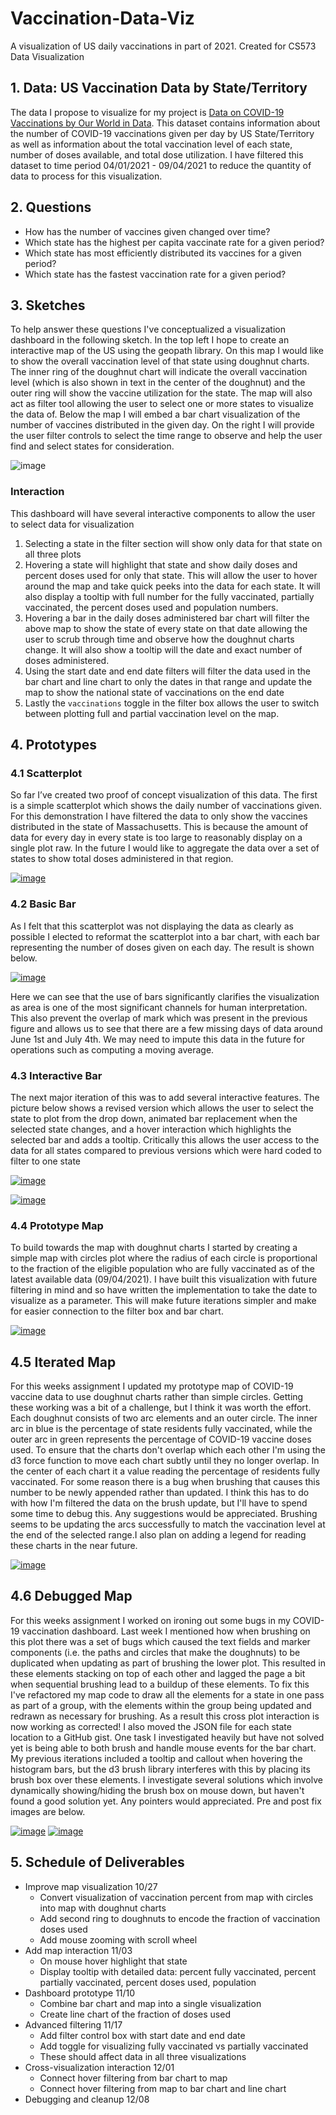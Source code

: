 # Vaccination-Data-Viz

A visualization of US daily vaccinations in part of 2021. Created for CS573 Data Visualization

## 1. Data: US Vaccination Data by State/Territory

The data I propose to visualize for my project is [Data on COVID-19 Vaccinations by Our World in Data](https://github.com/owid/covid-19-data/tree/master/public/data/vaccinations). This dataset contains information about the number of COVID-19 vaccinations given per day by US State/Territory as well as information about the total vaccination level of each state, number of doses available, and total dose utilization. I have filtered this dataset to time period 04/01/2021 - 09/04/2021 to reduce the quantity of data to process for this visualization.

## 2. Questions

- How has the number of vaccines given changed over time?
- Which state has the highest per capita vaccinate rate for a given period?
- Which state has most efficiently distributed its vaccines for a given period?
- Which state has the fastest vaccination rate for a given period?

## 3. Sketches

To help answer these questions I've conceptualized a visualization dashboard in the following sketch. In the top left I hope to create an interactive map of the US using the geopath library. On this map I would like to show the overall vaccination level of that state using doughnut charts. The inner ring of the doughnut chart will indicate the overall vaccination level (which is also shown in text in the center of the doughnut) and the outer ring will show the vaccine utilization for the state. The map will also act as filter tool allowing the user to select one or more states to visualize the data of. Below the map I will embed a bar chart visualization of the number of vaccines distributed in the given day. On the right I will provide the user filter controls to select the time range to observe and help the user find and select states for consideration.

![image](/img/dashboard_sketch_v2.png)

### Interaction

This dashboard will have several interactive components to allow the user to select data for visualization

1. Selecting a state in the filter section will show only data for that state on all three plots
2. Hovering a state will highlight that state and show daily doses and percent doses used for only that state. This will allow the user to hover around the map and take quick peeks into the data for each state. It will also display a tooltip with full number for the fully vaccinated, partially vaccinated, the percent doses used and population numbers.
3. Hovering a bar in the daily doses administered bar chart will filter the above map to show the state of every state on that date allowing the user to scrub through time and observe how the doughnut charts change. It will also show a tooltip will the date and exact number of doses administered.
4. Using the start date and end date filters will filter the data used in the bar chart and line chart to only the dates in that range and update the map to show the national state of vaccinations on the end date
5. Lastly the `vaccinations` toggle in the filter box allows the user to switch between plotting full and partial vaccination level on the map.

## 4. Prototypes

### 4.1 Scatterplot

So far I’ve created two proof of concept visualization of this data. The first is a simple scatterplot which shows the daily number of vaccinations given. For this demonstration I have filtered the data to only show the vaccines distributed in the state of Massachusetts. This is because the amount of data for every day in every state is too large to reasonably display on a single plot raw. In the future I would like to aggregate the data over a set of states to show total doses administered in that region.

[![image](/img/wk3_scatterplot.png)](https://vizhub.com/PeterVanNostrand/56fccd1bb8924f7e93071a64a7cfd67d)

### 4.2 Basic Bar

As I felt that this scatterplot was not displaying the data as clearly as possible I elected to reformat the scatterplot into a bar chart, with each bar representing the number of doses given on each day. The result is shown below.

[![image](/img/wk4_barchart.png)](https://vizhub.com/PeterVanNostrand/433774e3a12845a48a3bb98b683ba708)

Here we can see that the use of bars significantly clarifies the visualization as area is one of the most significant channels for human interpretation. This also prevent the overlap of mark which was present in the previous figure and allows us to see that there are a few missing days of data around June 1st and July 4th. We may need to impute this data in the future for operations such as computing a moving average.

### 4.3 Interactive Bar

The next major iteration of this was to add several interactive features. The picture below shows a revised version which allows the user to select the state to plot from the drop down, animated bar replacement when the selected state changes, and a hover interaction which highlights the selected bar and adds a tooltip. Critically this allows the user access to the data for all states compared to previous versions which were hard coded to filter to one state

[![image](/img/interactive_bar_1.png)](https://vizhub.com/PeterVanNostrand/32dd78ca3b604a989206ed054a43f00f)

[![image](/img/interactive_bar_2.png)](https://vizhub.com/PeterVanNostrand/32dd78ca3b604a989206ed054a43f00f)

### 4.4 Prototype Map

To build towards the map with doughnut charts I started by creating a simple map with circles plot where the radius of each circle is proportional to the fraction of the eligible population who are fully vaccinated as of the latest available data (09/04/2021). I have built this visualization with future filtering in mind and so have written the implementation to take the date to visualize as a parameter. This will make future iterations simpler and make for easier connection to the filter box and bar chart.

[![image](/img/map_with_circles.png)](https://vizhub.com/PeterVanNostrand/54d07b8746334cae8694b1687cc8e204)

## 4.5 Iterated Map

For this weeks assignment I updated my prototype map of COVID-19 vaccine data to use doughnut charts rather than simple circles. Getting these working was a bit of a challenge, but I think it was worth the effort. Each doughnut consists of two arc elements and an outer circle. The inner arc in blue is the percentage of state residents fully vaccinated, while the outer arc in green represents the percentage of COVID-19 vaccine doses used. To ensure that the charts don't overlap which each other I'm using the d3 force function to move each chart subtly until they no longer overlap. In the center of each chart it a value reading the percentage of residents fully vaccinated. For some reason there is a bug when brushing that causes this number to be newly appended rather than updated. I think this has to do with how I'm filtered the data on the brush update, but I'll have to spend some time to debug this. Any suggestions would be appreciated. Brushing seems to be updating the arcs successfully to match the vaccination level at the end of the selected range.I also plan on adding a legend for reading these charts in the near future.

[![image](/img/map_with_doughnuts.png)](https://vizhub.com/PeterVanNostrand/197316bcd3424f2e98de60ca9985beae)

## 4.6 Debugged Map

For this weeks assignment I worked on ironing out some bugs in my COVID-19 vaccination dashboard. Last week I mentioned how when brushing on this plot there was a set of bugs which caused the text fields and marker components (i.e. the paths and circles that make the doughnuts) to be duplicated when updating as part of brushing the lower plot. This resulted in these elements stacking on top of each other and lagged the page a bit when sequential brushing lead to a buildup of these elements. To fix this I've refactored my map code to draw all the elements for a state in one pass as part of a group, with the elements within the group being updated and redrawn as necessary for brushing. As a result this cross plot interaction is now working as corrected! I also moved the JSON file for each state location to a GitHub gist. One task I investigated heavily but have not solved yet is being able to both brush and handle mouse events for the bar chart. My previous iterations included a tooltip and callout when hovering the histogram bars, but the d3 brush library interferes with this by placing its brush box over these elements. I investigate several solutions which involve dynamically showing/hiding the brush box on mouse down, but haven't found a good solution yet. Any pointers would appreciated. Pre and post fix images are below.

[![image](/img/map_with_doughnuts_bugged.png)](https://vizhub.com/PeterVanNostrand/197316bcd3424f2e98de60ca9985beae)
[![image](/img/map_with_doughnuts_debugged.png)](https://vizhub.com/PeterVanNostrand/7b144d21b3634dbab08c6721cd402d2f)

## 5. Schedule of Deliverables

- Improve map visualization 10/27
  - Convert visualization of vaccination percent from map with circles into map with doughnut charts
  - Add second ring to doughnuts to encode the fraction of vaccination doses used
  - Add mouse zooming with scroll wheel
- Add map interaction 11/03
  - On mouse hover highlight that state
  - Display tooltip with detailed data: percent fully vaccinated, percent partially vaccinated, percent doses used, population
- Dashboard prototype 11/10
  - Combine bar chart and map into a single visualization
  - Create line chart of the fraction of doses used
- Advanced filtering 11/17
  - Add filter control box with start date and end date
  - Add toggle for visualizing fully vaccinated vs partially vaccinated
  - These should affect data in all three visualizations
- Cross-visualization interaction 12/01
  - Connect hover filtering from bar chart to map
  - Connect hover filtering from map to bar chart and line chart
- Debugging and cleanup 12/08

